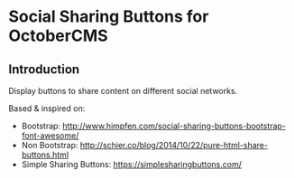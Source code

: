 # Social Sharing Buttons for OctoberCMS

## Introduction
Display buttons to share content on different social networks.

Based & inspired on:
- Bootstrap: http://www.himpfen.com/social-sharing-buttons-bootstrap-font-awesome/
- Non Bootstrap: http://schier.co/blog/2014/10/22/pure-html-share-buttons.html
- Simple Sharing Buttons: https://simplesharingbuttons.com/
